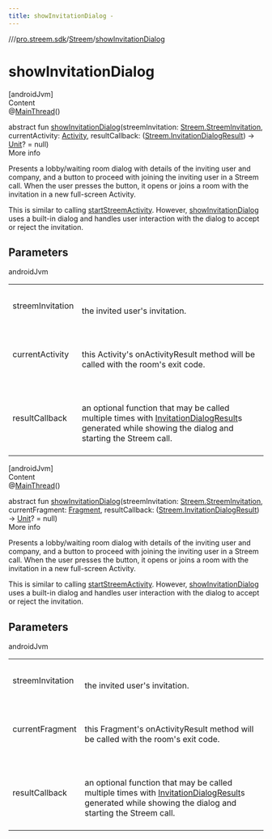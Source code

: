 ```yaml
---
title: showInvitationDialog -
---
```

//[<root>](../../../index.md)/[pro.streem.sdk](../index.md)/[Streem](index.md)/[showInvitationDialog](show-invitation-dialog.md)



# showInvitationDialog  
[androidJvm]  
Content  
@[MainThread](https://developer.android.com/reference/kotlin/androidx/annotation/MainThread.html)()  
  
abstract fun [showInvitationDialog](show-invitation-dialog.md)(streemInvitation: [Streem.StreemInvitation](-streem-invitation/index.md), currentActivity: [Activity](https://developer.android.com/reference/kotlin/android/app/Activity.html), resultCallback: ([Streem.InvitationDialogResult](-invitation-dialog-result/index.md)) -> [Unit](https://kotlinlang.org/api/latest/jvm/stdlib/kotlin/-unit/index.html)? = null)  
More info  


Presents a lobby/waiting room dialog with details of the inviting user and company, and a button to proceed with joining the inviting user in a Streem call. When the user presses the button, it opens or joins a room with the invitation in a new full-screen Activity.



This is similar to calling [startStreemActivity](start-streem-activity.md). However, [showInvitationDialog](show-invitation-dialog.md) uses a built-in dialog and handles user interaction with the dialog to accept or reject the invitation.



## Parameters  
  
androidJvm  
  
| | |
|---|---|
| <a name="pro.streem.sdk/Streem/showInvitationDialog/#pro.streem.sdk.Streem.StreemInvitation#android.app.Activity#kotlin.Function1[pro.streem.sdk.Streem.InvitationDialogResult,kotlin.Unit]?/PointingToDeclaration/"></a>streemInvitation| <a name="pro.streem.sdk/Streem/showInvitationDialog/#pro.streem.sdk.Streem.StreemInvitation#android.app.Activity#kotlin.Function1[pro.streem.sdk.Streem.InvitationDialogResult,kotlin.Unit]?/PointingToDeclaration/"></a><br><br>the invited user's invitation.<br><br>|
| <a name="pro.streem.sdk/Streem/showInvitationDialog/#pro.streem.sdk.Streem.StreemInvitation#android.app.Activity#kotlin.Function1[pro.streem.sdk.Streem.InvitationDialogResult,kotlin.Unit]?/PointingToDeclaration/"></a>currentActivity| <a name="pro.streem.sdk/Streem/showInvitationDialog/#pro.streem.sdk.Streem.StreemInvitation#android.app.Activity#kotlin.Function1[pro.streem.sdk.Streem.InvitationDialogResult,kotlin.Unit]?/PointingToDeclaration/"></a><br><br>this Activity's onActivityResult method will be called with the room's exit code.<br><br>|
| <a name="pro.streem.sdk/Streem/showInvitationDialog/#pro.streem.sdk.Streem.StreemInvitation#android.app.Activity#kotlin.Function1[pro.streem.sdk.Streem.InvitationDialogResult,kotlin.Unit]?/PointingToDeclaration/"></a>resultCallback| <a name="pro.streem.sdk/Streem/showInvitationDialog/#pro.streem.sdk.Streem.StreemInvitation#android.app.Activity#kotlin.Function1[pro.streem.sdk.Streem.InvitationDialogResult,kotlin.Unit]?/PointingToDeclaration/"></a><br><br>an optional function that may be called multiple times with [InvitationDialogResult](-invitation-dialog-result/index.md)s generated while showing the dialog and starting the Streem call.<br><br>|
  
  


[androidJvm]  
Content  
@[MainThread](https://developer.android.com/reference/kotlin/androidx/annotation/MainThread.html)()  
  
abstract fun [showInvitationDialog](show-invitation-dialog.md)(streemInvitation: [Streem.StreemInvitation](-streem-invitation/index.md), currentFragment: [Fragment](https://developer.android.com/reference/kotlin/androidx/fragment/app/Fragment.html), resultCallback: ([Streem.InvitationDialogResult](-invitation-dialog-result/index.md)) -> [Unit](https://kotlinlang.org/api/latest/jvm/stdlib/kotlin/-unit/index.html)? = null)  
More info  


Presents a lobby/waiting room dialog with details of the inviting user and company, and a button to proceed with joining the inviting user in a Streem call. When the user presses the button, it opens or joins a room with the invitation in a new full-screen Activity.



This is similar to calling [startStreemActivity](start-streem-activity.md). However, [showInvitationDialog](show-invitation-dialog.md) uses a built-in dialog and handles user interaction with the dialog to accept or reject the invitation.



## Parameters  
  
androidJvm  
  
| | |
|---|---|
| <a name="pro.streem.sdk/Streem/showInvitationDialog/#pro.streem.sdk.Streem.StreemInvitation#androidx.fragment.app.Fragment#kotlin.Function1[pro.streem.sdk.Streem.InvitationDialogResult,kotlin.Unit]?/PointingToDeclaration/"></a>streemInvitation| <a name="pro.streem.sdk/Streem/showInvitationDialog/#pro.streem.sdk.Streem.StreemInvitation#androidx.fragment.app.Fragment#kotlin.Function1[pro.streem.sdk.Streem.InvitationDialogResult,kotlin.Unit]?/PointingToDeclaration/"></a><br><br>the invited user's invitation.<br><br>|
| <a name="pro.streem.sdk/Streem/showInvitationDialog/#pro.streem.sdk.Streem.StreemInvitation#androidx.fragment.app.Fragment#kotlin.Function1[pro.streem.sdk.Streem.InvitationDialogResult,kotlin.Unit]?/PointingToDeclaration/"></a>currentFragment| <a name="pro.streem.sdk/Streem/showInvitationDialog/#pro.streem.sdk.Streem.StreemInvitation#androidx.fragment.app.Fragment#kotlin.Function1[pro.streem.sdk.Streem.InvitationDialogResult,kotlin.Unit]?/PointingToDeclaration/"></a><br><br>this Fragment's onActivityResult method will be called with the room's exit code.<br><br>|
| <a name="pro.streem.sdk/Streem/showInvitationDialog/#pro.streem.sdk.Streem.StreemInvitation#androidx.fragment.app.Fragment#kotlin.Function1[pro.streem.sdk.Streem.InvitationDialogResult,kotlin.Unit]?/PointingToDeclaration/"></a>resultCallback| <a name="pro.streem.sdk/Streem/showInvitationDialog/#pro.streem.sdk.Streem.StreemInvitation#androidx.fragment.app.Fragment#kotlin.Function1[pro.streem.sdk.Streem.InvitationDialogResult,kotlin.Unit]?/PointingToDeclaration/"></a><br><br>an optional function that may be called multiple times with [InvitationDialogResult](-invitation-dialog-result/index.md)s generated while showing the dialog and starting the Streem call.<br><br>|
  
  



